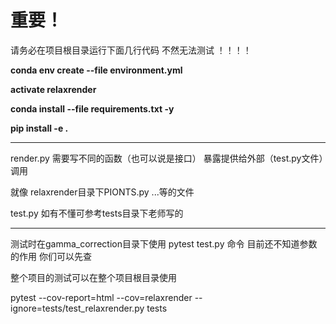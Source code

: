 # 重要！

请务必在项目根目录运行下面几行代码 不然无法测试 ！！！！

**conda env create --file environment.yml**

**activate relaxrender**

**conda install --file requirements.txt -y**

**pip install -e .**



---

render.py 需要写不同的函数（也可以说是接口） 暴露提供给外部（test.py文件）调用

 就像 relaxrender目录下PIONTS.py ...等的文件



test.py 如有不懂可参考tests目录下老师写的

---

测试时在gamma_correction目录下使用 pytest test.py 命令 目前还不知道参数的作用 你们可以先查

整个项目的测试可以在整个项目根目录使用

pytest --cov-report=html --cov=relaxrender --ignore=tests/test_relaxrender.py tests